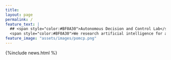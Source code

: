 ```yaml
---
title:
layout: page
permalink: /
feature_text: |
  ## <span style="color:#BF0A30">Autonomous Decision and Control Lab</span>
  <span style="color:#BF0A30">We research artificial intelligence for autonomous vehicles.</span>
feature_image: "assets/images/pomcp.png"
---
```




{%include news.html %}
